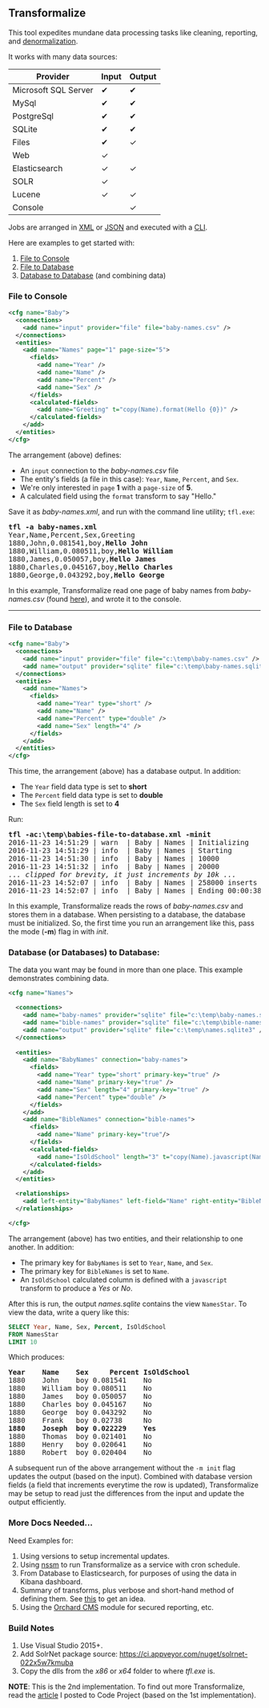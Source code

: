 ## Transformalize

This tool expedites mundane data processing tasks
like cleaning, reporting, and [denormalization](https://en.wikipedia.org/wiki/Denormalization).

It works with many data sources:

<table class="table table-condensed">
    <thead>
        <tr>
            <th>Provider</th>
            <th>Input</th>
            <th>Output</th>
        </tr>
    </thead>
    <tbody>
        <tr>
            <td>Microsoft SQL Server</td>
            <td>&#10004;</td>
            <td>&#10004;</td>
        </tr>
        <tr>
            <td>MySql</td>
            <td>&#10004;</td>
            <td>&#10004;</td>
        </tr>
        <tr>
            <td>PostgreSql</td>
            <td>&#10004;</td>
            <td>&#10004;</td>
        </tr>
        <tr>
            <td>SQLite</td>
            <td>&#10004;</td>
            <td>&#10004;</td>
        </tr>
        <tr>
            <td>Files</td>
            <td>&#10004;</td>
            <td>&#10003;</td>
        </tr>
        <tr>
            <td>Web</td>
            <td>&#10003;</td>
            <td> </td>
        </tr>
        <tr>
            <td>Elasticsearch</td>
            <td>&#10003;</td>
            <td>&#10003;</td>
        </tr>
        <tr>
            <td>SOLR</td>
            <td>&#10003;</td>
            <td></td>
        </tr>
        <tr>
            <td>Lucene</td>
            <td>&#10003;</td>
            <td>&#10003;</td>
        </tr>
        <tr>
            <td>Console</td>
            <td></td>
            <td>&#10003;</td>
        </tr>
    </tbody>
</table>

Jobs are arranged in [XML](https://en.wikipedia.org/wiki/XML)
or [JSON](https://en.wikipedia.org/wiki/JSON) and executed 
with a [CLI](https://en.wikipedia.org/wiki/Command-line_interface).

Here are examples to get started with:

1. [File to Console](#ftc)
2. [File to Database](#ftdb)
3. [Database to Database](#dbtdb) (and combining data)

### <a name="ftc"></a>File to Console


```xml
<cfg name="Baby">
  <connections>
    <add name="input" provider="file" file="baby-names.csv" />
  </connections>
  <entities>
    <add name="Names" page="1" page-size="5">
      <fields>
        <add name="Year" />
        <add name="Name" />
        <add name="Percent" />
        <add name="Sex" />
      </fields>
      <calculated-fields>
        <add name="Greeting" t="copy(Name).format(Hello {0})" />
      </calculated-fields>
    </add>
  </entities>
</cfg>
```

The arrangement (above) defines:

* An `input` connection to the *baby-names.csv* file
* The entity's fields (a file in this case): `Year`, `Name`, `Percent`, and `Sex`.
* We're only interested in `page` **1** with a `page-size` of **5**.
* A calculated field using the `format` transform to say "Hello."

Save it as *baby-names.xml*, and run with the command line utility; `tfl.exe`:

<pre>
<strong>tfl -a baby-names.xml</strong>
Year,Name,Percent,Sex,Greeting
1880,John,0.081541,boy,<strong>Hello John</strong>
1880,William,0.080511,boy,<strong>Hello William</strong>
1880,James,0.050057,boy,<strong>Hello James</strong>
1880,Charles,0.045167,boy,<strong>Hello Charles</strong>
1880,George,0.043292,boy,<strong>Hello George</strong>
</pre>

In this example, Transformalize read one page 
of baby names from *baby-names.csv* (found [here](https://github.com/hadley/data-baby-names)), 
and wrote it to the console.

---

### <a name="ftdb"></a>File to Database

```xml
<cfg name="Baby">
  <connections>
    <add name="input" provider="file" file="c:\temp\baby-names.csv" />
    <add name="output" provider="sqlite" file="c:\temp\baby-names.sqlite3" />
  </connections>
  <entities>
    <add name="Names">
      <fields>
        <add name="Year" type="short" />
        <add name="Name" />
        <add name="Percent" type="double" />
        <add name="Sex" length="4" />
      </fields>
    </add>
  </entities>
</cfg>
```

This time, the arrangement (above) has a database output.  In addition:

* The `Year` field data type is set to **short**
* The `Percent` field data type is set to **double**
* The `Sex` field length is set to **4**

Run:

<pre>
<strong>tfl -ac:\temp\babies-file-to-database.xml -minit</strong>
2016-11-23 14:51:29 | warn  | Baby | Names | Initializing
2016-11-23 14:51:29 | info  | Baby | Names | Starting
2016-11-23 14:51:30 | info  | Baby | Names | 10000
2016-11-23 14:51:32 | info  | Baby | Names | 20000
<em>... clipped for brevity, it just increments by 10k ...</em>
2016-11-23 14:52:07 | info  | Baby | Names | 258000 inserts into output
2016-11-23 14:52:07 | info  | Baby | Names | Ending 00:00:38.0280314
</pre>

In this example, Transformalize reads the rows of *baby-names.csv* 
and stores them in a database.  When persisting to a database, the 
database must be initialized.  So, the first time you run an arrangement like this, 
pass the mode (**-m**) flag in with *init*.

### <a name="dbtdb"></a>Database (or Databases) to Database: 

The data you want may be found in more than one place. 
This example demonstrates combining data. 

```xml
<cfg name="Names">

  <connections>
    <add name="baby-names" provider="sqlite" file="c:\temp\baby-names.sqlite3" />
    <add name="bible-names" provider="sqlite" file="c:\temp\bible-names.sqlite3" />
    <add name="output" provider="sqlite" file="c:\temp\names.sqlite3" />
  </connections>
	
  <entities>
    <add name="BabyNames" connection="baby-names">
      <fields>
        <add name="Year" type="short" primary-key="true" />
        <add name="Name" primary-key="true" />
        <add name="Sex" length="4" primary-key="true" />
        <add name="Percent" type="double" />
      </fields>
    </add>
    <add name="BibleNames" connection="bible-names">
      <fields>
        <add name="Name" primary-key="true"/>
      </fields>
      <calculated-fields>
        <add name="IsOldSchool" length="3" t="copy(Name).javascript(Name === '' ? 'No' : 'Yes')" default="No" />
      </calculated-fields>
    </add>
  </entities>

  <relationships>
    <add left-entity="BabyNames" left-field="Name" right-entity="BibleNames" right-field="Name" />
  </relationships>

</cfg>
```

The arrangement (above) has two entities, and their relationship to one another. 
In addition:

* The primary key for `BabyNames` is set to `Year`, `Name`, and `Sex`.
* The primary key for `BibleNames` is set to `Name`.
* An `IsOldSchool` calculated column is defined with a `javascript` transform to 
produce a *Yes* or *No*.


After this is run, the output *names.sqlite* contains the view `NamesStar`.  To view 
the data, write a query like this:

```sql
SELECT Year, Name, Sex, Percent, IsOldSchool
FROM NamesStar
LIMIT 10
```

Which produces:

<pre>
<strong>Year    Name    Sex     Percent IsOldSchool</strong>
1880	John	boy	0.081541	No
1880	William	boy	0.080511	No
1880	James	boy	0.050057	No
1880	Charles	boy	0.045167	No
1880	George	boy	0.043292	No
1880	Frank	boy	0.02738	    No
<strong>1880	Joseph	boy	0.022229	Yes</strong>
1880	Thomas	boy	0.021401	No
1880	Henry	boy	0.020641	No
1880	Robert	boy	0.020404	No
</pre>

A subsequent run of the above arrangement without the `-m init` flag updates 
the output (based on the input).  Combined with database version fields (a field 
that increments everytime the row is updated), Transformalize may be setup to read 
just the differences from the input and update the output efficiently.

### More Docs Needed...

Need Examples for:

1. Using versions to setup incremental updates.
2. Using [nssm](https://nssm.cc) to run Transformalize as a service with cron schedule.
3. From Database to Elasticsearch, for purposes of using the data in Kibana dashboard.
4. Summary of transforms, plus verbose and short-hand method of defining them. See [this](https://github.com/dalenewman/Transformalize/blob/master/Pipeline.Ioc.Autofac/TransformFactory.cs) to get an idea.
5. Using the [Orchard CMS](http://www.orchardproject.net) module for secured reporting, etc.



### Build Notes

1. Use Visual Studio 2015+.
2. Add SolrNet package source: https://ci.appveyor.com/nuget/solrnet-022x5w7kmuba
3. Copy the dlls from the *x86* or *x64* folder to where *tfl.exe* is.

**NOTE**: This is the 2nd implementation.  To find out more Transformalize,
read the [article](http://www.codeproject.com/Articles/658971/Transformalizing-NorthWind)
I posted to Code Project (based on the 1st implementation).